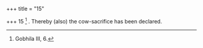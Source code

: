 +++
title = "15"

+++
15 [^11] . Thereby (also) the cow-sacrifice has been declared.


[^11]:  Gobhila III, 6.

